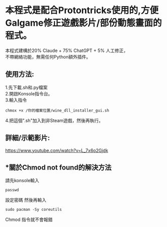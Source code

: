 # 本程式是配合Protontricks使用的,方便Galgame修正遊戲影片/部份動態畫面的程式。
本程式建構於20% Claude + 75% ChatGPT + 5% 人工修正，  
不帶網絡功能，無需任何Python額外插件。  

## 使用方法:
1.先下載.sh和.py檔案  
2.開啟Konsole指令台。  
3.輸入指令
```
chmox +x /你的檔案位置/wine_dll_installer_gui.sh
```
4.把這個".sh"加入到非Steam遊戲，然後再執行。  

## 詳細/示範影片:  
https://www.youtube.com/watch?v=L_7x6o2Gjdk

## *關於Chmod not found的解決方法  
請先konsole輸入
```
passwd
```
設定密碼
然後再輸入  
```
sudo pacman -Sy coreutils
```
Chmod 指令就不會報錯  
